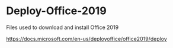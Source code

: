 # Deploy-Office-2019
Files used to download and install Office 2019

https://docs.microsoft.com/en-us/deployoffice/office2019/deploy
